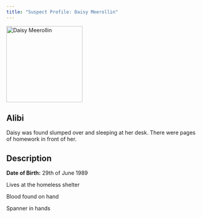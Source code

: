 ```yaml
---
title: "Suspect Profile: Daisy Meerollin"
---
```


<img src="/CrimeSceneSite/mugshots/daisy.jpg" alt="Daisy Meerollin" width="200" height="200"/>
<h2>Alibi</h2>
Daisy was found slumped over and sleeping at her desk. There were pages of homework in front of her.
<h2>Description</h2>
<p><b>Date of Birth:</b> 29th of June 1989</p>
<p>Lives at the homeless shelter</p>
<p>Blood found on hand</p>
<p>Spanner in hands</p>
